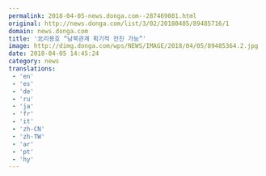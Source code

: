```yaml
---
permalink: 2018-04-05-news.donga.com--287469081.html
original: http://news.donga.com/list/3/02/20180405/89485716/1
domain: news.donga.com
title: '北리용호 “남북관계 획기적 전진 가능”'
image: http://dimg.donga.com/wps/NEWS/IMAGE/2018/04/05/89485364.2.jpg
date: 2018-04-05 14:45:24
category: news
translations: 
 - 'en'
 - 'es'
 - 'de'
 - 'ru'
 - 'ja'
 - 'fr'
 - 'it'
 - 'zh-CN'
 - 'zh-TW'
 - 'ar'
 - 'pt'
 - 'hy'
---
```


